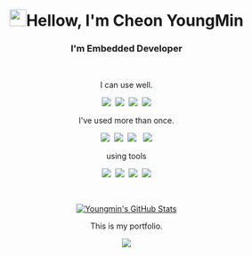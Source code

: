 <h1 align="center"><img src="https://raw.githubusercontent.com/MartinHeinz/MartinHeinz/master/wave.gif" width="30px">Hellow, I'm Cheon YoungMin</h1>
<h3 align="center"> I'm Embedded Developer</h3>  


<br>
<p align="center">I can use well.<p>

<p align="center">
<img src="https://img.shields.io/badge/Python-3766AB?style=flat-square&logo=Python&logoColor=white"/></a>&nbsp <img src="https://img.shields.io/badge/C-E6E6FA?style=flat-square&logo=c&logoColor=BLACK"/></a>&nbsp <img src="https://img.shields.io/badge/raspberry_pi-A22846?style=flat-square&logo=raspberry-pi&logoColor=white"/></a>&nbsp <img src="https://img.shields.io/badge/arduino-00979D?style=flat-square&logo=arduino&logoColor=white"/></a>
</p>


<p align="center">I've used more than once.<p>

<p align="center">
<img src="https://img.shields.io/badge/node.js-339933?style=flat-square&logo=node.js&logoColor=white"/></a>&nbsp <img src="https://img.shields.io/badge/Linux-D94F00?style=flat-square&logo=linux&logoColor=BLACK"/></a>&nbsp <img src="https://img.shields.io/badge/Mysql-4479A1?style=flat-square&logo=Mysql&logoColor=white"/></a> &nbsp <img src="https://img.shields.io/badge/C++-00599C?style=flat-square&logo=C++&logoColor=white"/></a>
</p>

<p align="center">using tools<p>

<p align="center">
<img src="https://img.shields.io/badge/Github-181717?style=flat-square&logo=github&logoColor=white"/></a>&nbsp <img src="https://img.shields.io/badge/Slack-4A154B?style=flat-square&logo=Slack&logoColor=BLACK"/></a>&nbsp <img src="https://img.shields.io/badge/Notion-000000?style=flat-square&logo=Notion&logoColor=white"/></a>&nbsp <img src="https://img.shields.io/badge/Visual_Studio_Code-007ACC?style=flat-square&logo=Visual-Studio-Code&logoColor=white"/></a>
</p>
<br>
<p align="center">
<a href="https://github.com/cjsdudals/cjsdudals">
  <img align="center" src="https://github-readme-stats.vercel.app/api?username=cjsdudals&show_icons=true&line_height=27&count_private=true&title_color=ffffff&text_color=c9cacc&icon_color=2bbc8a&bg_color=1d1f21" alt="Youngmin's GitHub Stats" />
</a>
</p>

<p align="center">
  This is my portfolio.
</p>
<p align="center">
<a href="https://www.notion.so/Cheon-Youngmin-09bada0c245140efa1138f13c350fcbe"><img src="https://img.shields.io/badge/Notion-000000?style=flat-square&logo=Notion&logoColor=white"/></a>
</p>